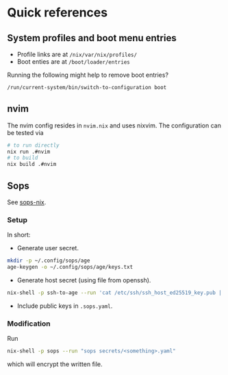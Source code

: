 # Quick references

## System profiles and boot menu entries

- Profile links are at `/nix/var/nix/profiles/`
- Boot enties are at `/boot/loader/entries`

Running the following might help to remove boot entries?
```bash
/run/current-system/bin/switch-to-configuration boot
```
## nvim

The nvim config resides in `nvim.nix` and uses nixvim.
The configuration can be tested via
```bash
# to run directly
nix run .#nvim
# to build
nix build .#nvim
```

## Sops

See [sops-nix](https://github.com/Mic92/sops-nix).

### Setup


In short:
- Generate user secret.
```bash
mkdir -p ~/.config/sops/age
age-keygen -o ~/.config/sops/age/keys.txt
```
- Generate host secret (using file from openssh).
```bash
nix-shell -p ssh-to-age --run 'cat /etc/ssh/ssh_host_ed25519_key.pub | ssh-to-age'
```
- Include public keys in `.sops.yaml`.

### Modification
Run
```bash
nix-shell -p sops --run "sops secrets/<something>.yaml"
```
which will encrypt the written file.
